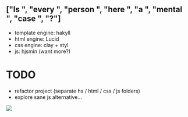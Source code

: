 ["Is ", "every ", "person ", "here ", "a ", "mental ", "case ", "?"]
--------------------------------------------------------------------

 - template engine: hakyll
 - html engine: Lucid
 - css engine: clay + styl
 - js: hjsmin (want more?)

TODO
====

 - refactor project (separate hs / html / css / js folders)
 - explore sane js alternative...

![](http://fc09.deviantart.net/fs71/f/2013/195/4/0/mio_by_kigyn-d6dfeuf.png)
